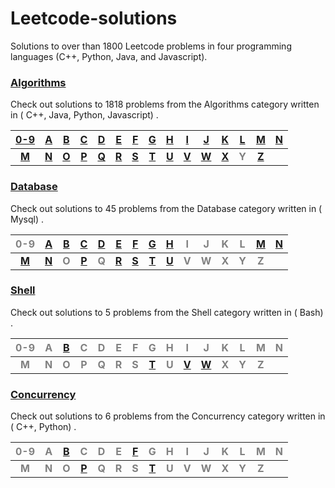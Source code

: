 # Leetcode-solutions
Solutions to over than 1800 Leetcode problems in four programming languages (C++, Python, Java, and Javascript).
### [Algorithms](./algorithms/#algorithms-solutions) ###
Check out solutions to 1818 problems from the Algorithms category written in ( C++, Java, Python, Javascript) . 

|[0-9](./algorithms/0-9/#algorithms-solutions)|[A](./algorithms/A/#algorithms-solutions)|[B](./algorithms/B/#algorithms-solutions)|[C](./algorithms/C/#algorithms-solutions)|[D](./algorithms/D/#algorithms-solutions)|[E](./algorithms/E/#algorithms-solutions)|[F](./algorithms/F/#algorithms-solutions)|[G](./algorithms/G/#algorithms-solutions)|[H](./algorithms/H/#algorithms-solutions)|[I](./algorithms/I/#algorithms-solutions)|[J](./algorithms/J/#algorithms-solutions)|[K](./algorithms/K/#algorithms-solutions)|[L](./algorithms/L/#algorithms-solutions)|[M](./algorithms/M/#algorithms-solutions)|[N](./algorithms/N/#algorithms-solutions)|
|:-------------------------------------------:|:---------------------------------------:|:---------------------------------------:|:---------------------------------------:|:---------------------------------------:|:---------------------------------------:|:---------------------------------------:|:---------------------------------------:|:---------------------------------------:|:---------------------------------------:|:---------------------------------------:|:---------------------------------------:|:---------------------------------------:|:---------------------------------------:|:---------------------------------------:|
|**[M](./algorithms/M/#algorithms-solutions)**|**[N](./algorithms/N/#algorithms-solutions)**|**[O](./algorithms/O/#algorithms-solutions)**|**[P](./algorithms/P/#algorithms-solutions)**|**[Q](./algorithms/Q/#algorithms-solutions)**|**[R](./algorithms/R/#algorithms-solutions)**|**[S](./algorithms/S/#algorithms-solutions)**|**[T](./algorithms/T/#algorithms-solutions)**|**[U](./algorithms/U/#algorithms-solutions)**|**[V](./algorithms/V/#algorithms-solutions)**|**[W](./algorithms/W/#algorithms-solutions)**|**[X](./algorithms/X/#algorithms-solutions)**|**<span style='color:grey'>  Y  </span>**|**[Z](./algorithms/Z/#algorithms-solutions)**|
### [Database](./database/#database-solutions) ###
Check out solutions to 45 problems from the Database category written in ( Mysql) . 

|<span style='color:grey'>  0-9 </span>|[A](./database/A/#database-solutions)|[B](./database/B/#database-solutions)|[C](./database/C/#database-solutions)|[D](./database/D/#database-solutions)|[E](./database/E/#database-solutions)|[F](./database/F/#database-solutions)|[G](./database/G/#database-solutions)|[H](./database/H/#database-solutions)|<span style='color:grey'>  I </span>|<span style='color:grey'>  J </span>|<span style='color:grey'>  K </span>|<span style='color:grey'>  L </span>|[M](./database/M/#database-solutions)|[N](./database/N/#database-solutions)|
|:------------------------------------:|:-----------------------------------:|:-----------------------------------:|:-----------------------------------:|:-----------------------------------:|:-----------------------------------:|:-----------------------------------:|:-----------------------------------:|:-----------------------------------:|:----------------------------------:|:----------------------------------:|:----------------------------------:|:----------------------------------:|:-----------------------------------:|:-----------------------------------:|
|**[M](./database/M/#database-solutions)**|**[N](./database/N/#database-solutions)**|**<span style='color:grey'>  O  </span>**|**[P](./database/P/#database-solutions)**|**<span style='color:grey'>  Q  </span>**|**[R](./database/R/#database-solutions)**|**[S](./database/S/#database-solutions)**|**[T](./database/T/#database-solutions)**|**[U](./database/U/#database-solutions)**|**<span style='color:grey'>  V  </span>**|**<span style='color:grey'>  W  </span>**|**<span style='color:grey'>  X  </span>**|**<span style='color:grey'>  Y  </span>**|**<span style='color:grey'>  Z  </span>**|
### [Shell](./shell/#shell-solutions) ###
Check out solutions to 5 problems from the Shell category written in ( Bash) . 

|<span style='color:grey'>  0-9 </span>|<span style='color:grey'>  A </span>|[B](./shell/B/#shell-solutions)|<span style='color:grey'>  C </span>|<span style='color:grey'>  D </span>|<span style='color:grey'>  E </span>|<span style='color:grey'>  F </span>|<span style='color:grey'>  G </span>|<span style='color:grey'>  H </span>|<span style='color:grey'>  I </span>|<span style='color:grey'>  J </span>|<span style='color:grey'>  K </span>|<span style='color:grey'>  L </span>|<span style='color:grey'>  M </span>|<span style='color:grey'>  N </span>|
|:------------------------------------:|:----------------------------------:|:-----------------------------:|:----------------------------------:|:----------------------------------:|:----------------------------------:|:----------------------------------:|:----------------------------------:|:----------------------------------:|:----------------------------------:|:----------------------------------:|:----------------------------------:|:----------------------------------:|:----------------------------------:|:----------------------------------:|
|**<span style='color:grey'>  M  </span>**|**<span style='color:grey'>  N  </span>**|**<span style='color:grey'>  O  </span>**|**<span style='color:grey'>  P  </span>**|**<span style='color:grey'>  Q  </span>**|**<span style='color:grey'>  R  </span>**|**<span style='color:grey'>  S  </span>**|**[T](./shell/T/#shell-solutions)**|**<span style='color:grey'>  U  </span>**|**[V](./shell/V/#shell-solutions)**|**[W](./shell/W/#shell-solutions)**|**<span style='color:grey'>  X  </span>**|**<span style='color:grey'>  Y  </span>**|**<span style='color:grey'>  Z  </span>**|
### [Concurrency](./concurrency/#concurrency-solutions) ###
Check out solutions to 6 problems from the Concurrency category written in ( C++, Python) . 

|<span style='color:grey'>  0-9 </span>|<span style='color:grey'>  A </span>|[B](./concurrency/B/#concurrency-solutions)|<span style='color:grey'>  C </span>|<span style='color:grey'>  D </span>|<span style='color:grey'>  E </span>|[F](./concurrency/F/#concurrency-solutions)|<span style='color:grey'>  G </span>|<span style='color:grey'>  H </span>|<span style='color:grey'>  I </span>|<span style='color:grey'>  J </span>|<span style='color:grey'>  K </span>|<span style='color:grey'>  L </span>|<span style='color:grey'>  M </span>|<span style='color:grey'>  N </span>|
|:------------------------------------:|:----------------------------------:|:-----------------------------------------:|:----------------------------------:|:----------------------------------:|:----------------------------------:|:-----------------------------------------:|:----------------------------------:|:----------------------------------:|:----------------------------------:|:----------------------------------:|:----------------------------------:|:----------------------------------:|:----------------------------------:|:----------------------------------:|
|**<span style='color:grey'>  M  </span>**|**<span style='color:grey'>  N  </span>**|**<span style='color:grey'>  O  </span>**|**[P](./concurrency/P/#concurrency-solutions)**|**<span style='color:grey'>  Q  </span>**|**<span style='color:grey'>  R  </span>**|**<span style='color:grey'>  S  </span>**|**[T](./concurrency/T/#concurrency-solutions)**|**<span style='color:grey'>  U  </span>**|**<span style='color:grey'>  V  </span>**|**<span style='color:grey'>  W  </span>**|**<span style='color:grey'>  X  </span>**|**<span style='color:grey'>  Y  </span>**|**<span style='color:grey'>  Z  </span>**|
